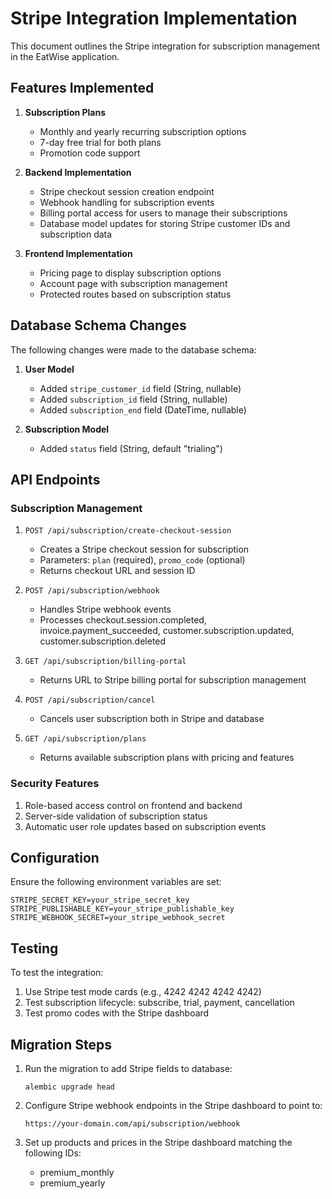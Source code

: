 # Stripe Integration Implementation

This document outlines the Stripe integration for subscription management in the EatWise application.

## Features Implemented

1. **Subscription Plans**
   - Monthly and yearly recurring subscription options
   - 7-day free trial for both plans
   - Promotion code support

2. **Backend Implementation**
   - Stripe checkout session creation endpoint
   - Webhook handling for subscription events
   - Billing portal access for users to manage their subscriptions
   - Database model updates for storing Stripe customer IDs and subscription data

3. **Frontend Implementation**
   - Pricing page to display subscription options
   - Account page with subscription management
   - Protected routes based on subscription status

## Database Schema Changes

The following changes were made to the database schema:

1. **User Model**
   - Added `stripe_customer_id` field (String, nullable)
   - Added `subscription_id` field (String, nullable)
   - Added `subscription_end` field (DateTime, nullable)

2. **Subscription Model**
   - Added `status` field (String, default "trialing")

## API Endpoints

### Subscription Management

1. `POST /api/subscription/create-checkout-session`
   - Creates a Stripe checkout session for subscription
   - Parameters: `plan` (required), `promo_code` (optional)
   - Returns checkout URL and session ID

2. `POST /api/subscription/webhook`
   - Handles Stripe webhook events
   - Processes checkout.session.completed, invoice.payment_succeeded, customer.subscription.updated, customer.subscription.deleted

3. `GET /api/subscription/billing-portal`
   - Returns URL to Stripe billing portal for subscription management

4. `POST /api/subscription/cancel`
   - Cancels user subscription both in Stripe and database

5. `GET /api/subscription/plans`
   - Returns available subscription plans with pricing and features

### Security Features

1. Role-based access control on frontend and backend
2. Server-side validation of subscription status
3. Automatic user role updates based on subscription events

## Configuration

Ensure the following environment variables are set:

```
STRIPE_SECRET_KEY=your_stripe_secret_key
STRIPE_PUBLISHABLE_KEY=your_stripe_publishable_key
STRIPE_WEBHOOK_SECRET=your_stripe_webhook_secret
```

## Testing

To test the integration:

1. Use Stripe test mode cards (e.g., 4242 4242 4242 4242)
2. Test subscription lifecycle: subscribe, trial, payment, cancellation
3. Test promo codes with the Stripe dashboard

## Migration Steps

1. Run the migration to add Stripe fields to database:
   ```
   alembic upgrade head
   ```

2. Configure Stripe webhook endpoints in the Stripe dashboard to point to:
   ```
   https://your-domain.com/api/subscription/webhook
   ```

3. Set up products and prices in the Stripe dashboard matching the following IDs:
   - premium_monthly
   - premium_yearly
